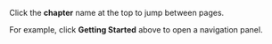 Click the **chapter** name at the top to jump between pages.

For example, click **Getting Started** above to open a navigation panel.
